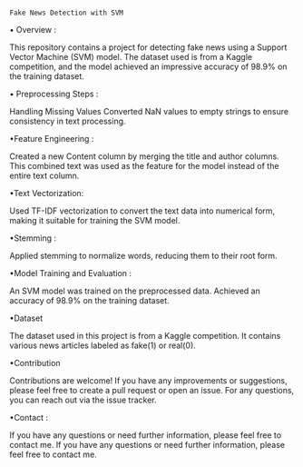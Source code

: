                                                                                 Fake News Detection with SVM

• Overview :

This repository contains a project for detecting fake news using a Support Vector Machine (SVM) model. The dataset used is from a Kaggle competition, and the model achieved an impressive accuracy of 98.9% on the training dataset.

• Preprocessing Steps :

Handling Missing Values
Converted NaN values to empty strings to ensure consistency in text processing.

•Feature Engineering :

Created a new Content column by merging the title and author columns. This combined text was used as the feature for the model instead of the entire text column.

•Text Vectorization:

Used TF-IDF vectorization to convert the text data into numerical form, making it suitable for training the SVM model.

•Stemming :

Applied stemming to normalize words, reducing them to their root form.

•Model Training and Evaluation :

An SVM model was trained on the preprocessed data.
Achieved an accuracy of 98.9% on the training dataset.

•Dataset

The dataset used in this project is from a Kaggle competition. It contains various news articles labeled as fake(1) or real(0).

•Contribution

Contributions are welcome! If you have any improvements or suggestions, please feel free to create a pull request or open an issue. For any questions, you can reach out via the issue tracker.

•Contact :

If you have any questions or need further information, please feel free to contact me.
If you have any questions or need further information, please feel free to contact me.
